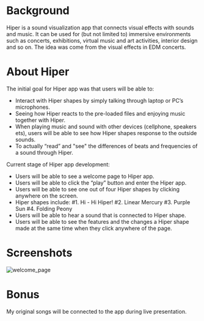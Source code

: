 # Background
Hiper is a sound visualization app that connects visual effects with sounds and music. It can be used for (but not limited to) immersive environments such as concerts, exhibitions, virtual music and art activities, interior design and so on. The idea was come from the visual effects in EDM concerts. 

# About Hiper
The initial goal for Hiper app was that users will be able to:
- Interact with Hiper shapes by simply talking through laptop or PC’s microphones.
- Seeing how Hiper reacts to the pre-loaded files and enjoying music together with Hiper.
- When playing music and sound with other devices (cellphone, speakers ets), users will be able to see how Hiper shapes response to the outside sounds.
- To actually “read” and "see" the differences of beats and frequencies of a sound through Hiper.

Current stage of Hiper app development:
- Users will be able to see a welcome page to Hiper app.
- Users will be able to click the “play” button and enter the Hiper app.
- Users will be able to see one out of four Hiper shapes by clicking anywhere on the screen.
- Hiper shapes include: 
    #1. Hi - Hi Hiper!
    #2. Linear Mercury
    #3. Purple Sun
    #4. Folding Peony
- Users will be able to hear a sound that is connected to Hiper shape.
- Users will be able to see the features and the changes a Hiper shape made at the same time when they click anywhere of the page. 

# Screenshots
![welcome_page](<img width="1919" alt="welcome_page" src="https://user-images.githubusercontent.com/75951481/137349872-b65a4c58-06e7-436e-972c-5a5fd807c737.png">)

# Bonus
My original songs will be connected to the app during live presentation. 


